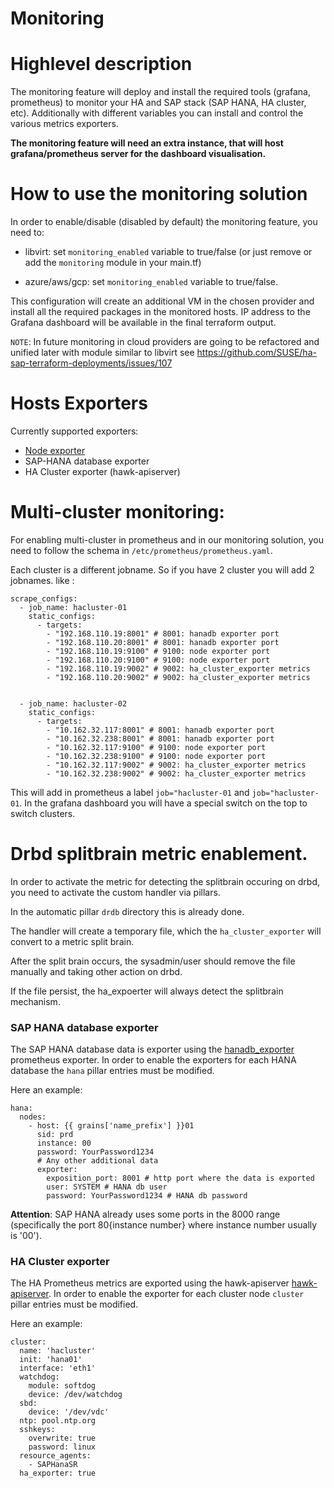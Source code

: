 # Monitoring

# Highlevel description

The monitoring feature will deploy and install the required tools (grafana, prometheus) to monitor your HA and SAP stack (SAP HANA, HA cluster, etc).
Additionally with different variables you can install and control the various metrics exporters.

**The monitoring feature will need an extra instance, that will host grafana/prometheus server for the dashboard visualisation.**

# How to use the monitoring solution

In order to enable/disable (disabled by default) the monitoring feature, you need to:

* libvirt: set `monitoring_enabled` variable to true/false (or just remove or add the `monitoring` module in your main.tf)

* azure/aws/gcp: set `monitoring_enabled` variable to true/false.

This configuration will create an additional VM in the chosen provider and install all the required packages in the monitored hosts.
IP address to the Grafana dashboard will be available in the final terraform output.

`NOTE`: In future monitoring in cloud providers are going to be refactored and unified later with module similar to libvirt see https://github.com/SUSE/ha-sap-terraform-deployments/issues/107

# Hosts Exporters

Currently supported exporters:

- [Node exporter](https://github.com/prometheus/node_exporter)
- SAP-HANA database exporter
- HA Cluster exporter (hawk-apiserver)

# Multi-cluster monitoring:

For enabling multi-cluster in prometheus and in our monitoring solution, you need to follow the schema in `/etc/prometheus/prometheus.yaml`.

Each cluster is a different jobname. So if you have 2 cluster you will add 2 jobnames. like :

```
scrape_configs:
  - job_name: hacluster-01
    static_configs:
      - targets:
        - "192.168.110.19:8001" # 8001: hanadb exporter port
        - "192.168.110.20:8001" # 8001: hanadb exporter port
        - "192.168.110.19:9100" # 9100: node exporter port
        - "192.168.110.20:9100" # 9100: node exporter port
        - "192.168.110.19:9002" # 9002: ha_cluster_exporter metrics
        - "192.168.110.20:9002" # 9002: ha_cluster_exporter metrics


  - job_name: hacluster-02
    static_configs:
      - targets:
        - "10.162.32.117:8001" # 8001: hanadb exporter port
        - "10.162.32.238:8001" # 8001: hanadb exporter port
        - "10.162.32.117:9100" # 9100: node exporter port
        - "10.162.32.238:9100" # 9100: node exporter port
        - "10.162.32.117:9002" # 9002: ha_cluster_exporter metrics
        - "10.162.32.238:9002" # 9002: ha_cluster_exporter metrics
```

This will add in prometheus a label `job="hacluster-01` and  `job="hacluster-01`. In the grafana dashboard you will have a special switch on the top to switch clusters.



# Drbd splitbrain metric enablement.

In order to activate the metric for detecting the splitbrain occuring on drbd, you need to activate the custom handler via pillars.

In the automatic pillar `drdb` directory this is already done.

The handler will create a temporary file, which the `ha_cluster_exporter` will convert to a metric split brain.

After the split brain occurs, the sysadmin/user should remove the file manually and taking other action on drbd.

If the file persist, the ha_expoerter will always detect the splitbrain mechanism.



### SAP HANA database exporter

The SAP HANA database data is exporter using the [hanadb_exporter](https://github.com/SUSE/hanadb_exporter) prometheus exporter.
In order to enable the exporters for each HANA database the `hana` pillar entries must be modified.

Here an example:

```
hana:
  nodes:
    - host: {{ grains['name_prefix'] }}01
      sid: prd
      instance: 00
      password: YourPassword1234
      # Any other additional data
      exporter:
        exposition_port: 8001 # http port where the data is exported
        user: SYSTEM # HANA db user
        password: YourPassword1234 # HANA db password
```

**Attention**: SAP HANA already uses some ports in the 8000 range (specifically the port 80{instance number} where instance number usually is '00').


### HA Cluster exporter

The HA Prometheus metrics are exported using the hawk-apiserver [hawk-apiserver](https://github.com/ClusterLabs/hawk-apiserver).
In order to enable the exporter for each cluster node `cluster` pillar entries must be modified.

Here an example:

```
cluster:
  name: 'hacluster'
  init: 'hana01'
  interface: 'eth1'
  watchdog:
    module: softdog
    device: /dev/watchdog
  sbd:
    device: '/dev/vdc'
  ntp: pool.ntp.org
  sshkeys:
    overwrite: true
    password: linux
  resource_agents:
    - SAPHanaSR
  ha_exporter: true
```
